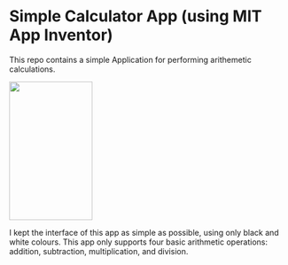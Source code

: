 # Simple Calculator App (using MIT App Inventor)

This repo contains a simple Application for performing arithemetic calculations. 

<img src="https://user-images.githubusercontent.com/70031291/132025995-f1188095-dd62-4cc9-bd56-bafb7ee545f6.jpg" height=250 width=150>

I kept the interface of this app as simple as possible, using only black and white colours. This app only supports four basic arithmetic operations: addition, subtraction, multiplication, and division.
